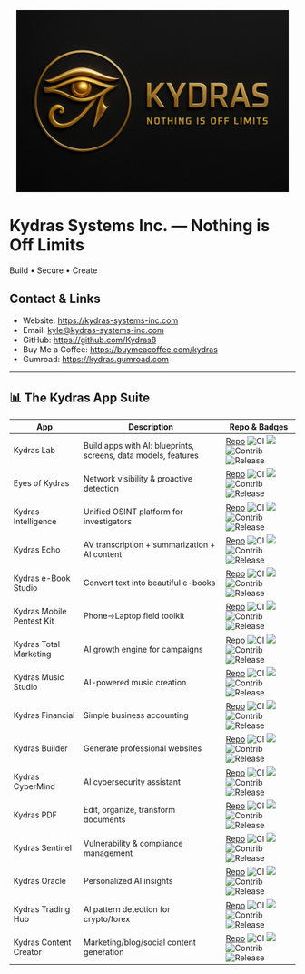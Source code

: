 <p align='center'>
  <img src='assets/kydras-logo.png' alt='Kydras Systems Inc.' width='480'/>
</p>

# Kydras Systems Inc. — Nothing is Off Limits
Build • Secure • Create

## Contact & Links
- Website: https://kydras-systems-inc.com
- Email: kyle@kydras-systems-inc.com
- GitHub: https://github.com/Kydras8
- Buy Me a Coffee: https://buymeacoffee.com/kydras
- Gumroad: https://kydras.gumroad.com

---

## 📊 The Kydras App Suite
| App | Description | Repo & Badges |
|---|---|---|
| Kydras Lab | Build apps with AI: blueprints, screens, data models, features | [Repo](https://github.com/Kydras8/Kydras-Lab) ![CI](https://github.com/Kydras8/Kydras-Lab/actions/workflows/ci.yml/badge.svg) ![](https://img.shields.io/badge/-Scripting-blue) ![Contrib](https://img.shields.io/github/contributors/Kydras8/Kydras-Lab) ![Release](https://img.shields.io/github/v/release/Kydras8/Kydras-Lab) |
| Eyes of Kydras | Network visibility & proactive detection | [Repo](https://github.com/Kydras8/Eyes-of-Kydras) ![CI](https://github.com/Kydras8/Eyes-of-Kydras/actions/workflows/ci.yml/badge.svg) ![](https://img.shields.io/badge/-Scripting-blue) ![Contrib](https://img.shields.io/github/contributors/Kydras8/Eyes-of-Kydras) ![Release](https://img.shields.io/github/v/release/Kydras8/Eyes-of-Kydras) |
| Kydras Intelligence | Unified OSINT platform for investigators | [Repo](https://github.com/Kydras8/Kydras-Intelligence) ![CI](https://github.com/Kydras8/Kydras-Intelligence/actions/workflows/ci.yml/badge.svg) ![](https://img.shields.io/badge/-Scripting-blue) ![Contrib](https://img.shields.io/github/contributors/Kydras8/Kydras-Intelligence) ![Release](https://img.shields.io/github/v/release/Kydras8/Kydras-Intelligence) |
| Kydras Echo | AV transcription + summarization + AI content | [Repo](https://github.com/Kydras8/KydrasEcho) ![CI](https://github.com/Kydras8/KydrasEcho/actions/workflows/ci.yml/badge.svg) ![](https://img.shields.io/badge/-Scripting-blue) ![Contrib](https://img.shields.io/github/contributors/Kydras8/KydrasEcho) ![Release](https://img.shields.io/github/v/release/Kydras8/KydrasEcho) |
| Kydras e-Book Studio | Convert text into beautiful e-books | [Repo](https://github.com/Kydras8/Kydras-eBook-Studio) ![CI](https://github.com/Kydras8/Kydras-eBook-Studio/actions/workflows/ci.yml/badge.svg) ![](https://img.shields.io/badge/-Scripting-blue) ![Contrib](https://img.shields.io/github/contributors/Kydras8/Kydras-eBook-Studio) ![Release](https://img.shields.io/github/v/release/Kydras8/Kydras-eBook-Studio) |
| Kydras Mobile Pentest Kit | Phone→Laptop field toolkit | [Repo](https://github.com/Kydras8/Kydras-Mobile-Pentest-Kit) ![CI](https://github.com/Kydras8/Kydras-Mobile-Pentest-Kit/actions/workflows/ci.yml/badge.svg) ![](https://img.shields.io/badge/-Scripting-green) ![Contrib](https://img.shields.io/github/contributors/Kydras8/Kydras-Mobile-Pentest-Kit) ![Release](https://img.shields.io/github/v/release/Kydras8/Kydras-Mobile-Pentest-Kit) |
| Kydras Total Marketing | AI growth engine for campaigns | [Repo](https://github.com/Kydras8/Kydras-Total-Marketing) ![CI](https://github.com/Kydras8/Kydras-Total-Marketing/actions/workflows/ci.yml/badge.svg) ![](https://img.shields.io/badge/-Scripting-blue) ![Contrib](https://img.shields.io/github/contributors/Kydras8/Kydras-Total-Marketing) ![Release](https://img.shields.io/github/v/release/Kydras8/Kydras-Total-Marketing) |
| Kydras Music Studio | AI-powered music creation | [Repo](https://github.com/Kydras8/Kydras-Music-Studio) ![CI](https://github.com/Kydras8/Kydras-Music-Studio/actions/workflows/ci.yml/badge.svg) ![](https://img.shields.io/badge/-Scripting-blue) ![Contrib](https://img.shields.io/github/contributors/Kydras8/Kydras-Music-Studio) ![Release](https://img.shields.io/github/v/release/Kydras8/Kydras-Music-Studio) |
| Kydras Financial | Simple business accounting | [Repo](https://github.com/Kydras8/Kydras-Financial) ![CI](https://github.com/Kydras8/Kydras-Financial/actions/workflows/ci.yml/badge.svg) ![](https://img.shields.io/badge/-Scripting-blue) ![Contrib](https://img.shields.io/github/contributors/Kydras8/Kydras-Financial) ![Release](https://img.shields.io/github/v/release/Kydras8/Kydras-Financial) |
| Kydras Builder | Generate professional websites | [Repo](https://github.com/Kydras8/Kydras-Builder) ![CI](https://github.com/Kydras8/Kydras-Builder/actions/workflows/ci.yml/badge.svg) ![](https://img.shields.io/badge/-Scripting-orange) ![Contrib](https://img.shields.io/github/contributors/Kydras8/Kydras-Builder) ![Release](https://img.shields.io/github/v/release/Kydras8/Kydras-Builder) |
| Kydras CyberMind | AI cybersecurity assistant | [Repo](https://github.com/Kydras8/Kydras-CyberMind) ![CI](https://github.com/Kydras8/Kydras-CyberMind/actions/workflows/ci.yml/badge.svg) ![](https://img.shields.io/badge/-Scripting-blue) ![Contrib](https://img.shields.io/github/contributors/Kydras8/Kydras-CyberMind) ![Release](https://img.shields.io/github/v/release/Kydras8/Kydras-CyberMind) |
| Kydras PDF | Edit, organize, transform documents | [Repo](https://github.com/Kydras8/Kydras-PDF) ![CI](https://github.com/Kydras8/Kydras-PDF/actions/workflows/ci.yml/badge.svg) ![](https://img.shields.io/badge/-Scripting-blue) ![Contrib](https://img.shields.io/github/contributors/Kydras8/Kydras-PDF) ![Release](https://img.shields.io/github/v/release/Kydras8/Kydras-PDF) |
| Kydras Sentinel | Vulnerability & compliance management | [Repo](https://github.com/Kydras8/Kydras-Sentinel) ![CI](https://github.com/Kydras8/Kydras-Sentinel/actions/workflows/ci.yml/badge.svg) ![](https://img.shields.io/badge/-Scripting-blue) ![Contrib](https://img.shields.io/github/contributors/Kydras8/Kydras-Sentinel) ![Release](https://img.shields.io/github/v/release/Kydras8/Kydras-Sentinel) |
| Kydras Oracle | Personalized AI insights | [Repo](https://github.com/Kydras8/Kydras-Oracle) ![CI](https://github.com/Kydras8/Kydras-Oracle/actions/workflows/ci.yml/badge.svg) ![](https://img.shields.io/badge/-Scripting-blue) ![Contrib](https://img.shields.io/github/contributors/Kydras8/Kydras-Oracle) ![Release](https://img.shields.io/github/v/release/Kydras8/Kydras-Oracle) |
| Kydras Trading Hub | AI pattern detection for crypto/forex | [Repo](https://github.com/Kydras8/Kydras-Trading-Hub) ![CI](https://github.com/Kydras8/Kydras-Trading-Hub/actions/workflows/ci.yml/badge.svg) ![](https://img.shields.io/badge/-Scripting-blue) ![Contrib](https://img.shields.io/github/contributors/Kydras8/Kydras-Trading-Hub) ![Release](https://img.shields.io/github/v/release/Kydras8/Kydras-Trading-Hub) |
| Kydras Content Creator | Marketing/blog/social content generation | [Repo](https://github.com/Kydras8/Kydras-Content-Creator) ![CI](https://github.com/Kydras8/Kydras-Content-Creator/actions/workflows/ci.yml/badge.svg) ![](https://img.shields.io/badge/-Scripting-blue) ![Contrib](https://img.shields.io/github/contributors/Kydras8/Kydras-Content-Creator) ![Release](https://img.shields.io/github/v/release/Kydras8/Kydras-Content-Creator) |